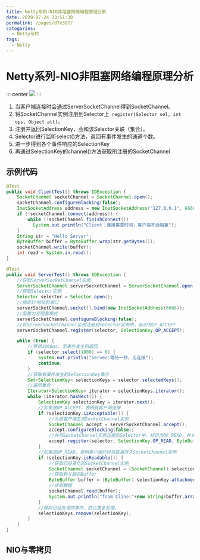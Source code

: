 ```yaml
---
title: Netty系列-NIO非阻塞网络编程原理分析
date: 2020-07-24 23:51:38
permalink: /pages/d7e307/
categories: 
  - Netty专栏
tags: 
  - Netty
---
```

# Netty系列-NIO非阻塞网络编程原理分析

::: center
![](https://i.loli.net/2020/07/24/GyRDKQMdSPYazkB.jpg)
:::

<!-- more -->

1. 当客户端连接时会通过ServerSocketChannel得到SocketChannel。
2. 将SocketChannel实例注册到Selector上` register(Selector sel, int ops, Object att)`。
3. 注册并返回SelectionKey，会和该Selector关联（集合）。
4. Selector进行监听select()方法，返回有事件发生的通道个数。
5. 进一步得到各个事件响应的SelectionKey
6. 再通过SelectionKey的channel()方法获取所注册的SocketChannel

## 示例代码

```java
@Test
public void ClientTest() throws IOException {
    SocketChannel socketChannel = SocketChannel.open();
    socketChannel.configureBlocking(false);
    InetSocketAddress address = new InetSocketAddress("127.0.0.1", 6666);
    if (!socketChannel.connect(address)) {
        while (!socketChannel.finishConnect()) 
          System.out.println("Client：连接需要时间，客户端不会阻塞");
    }
    String str = "Hello Server";
    ByteBuffer buffer = ByteBuffer.wrap(str.getBytes());
    socketChannel.write(buffer);
    int read = System.in.read();
}
```

```java
@Test
public void ServerTest() throws IOException {
    //获取ServerSocketChannel实例
    ServerSocketChannel serverSocketChannel = ServerSocketChannel.open();
    //获取Selector实例
    Selector selector = Selector.open();
    //绑定IP地址和端口
    serverSocketChannel.socket().bind(new InetSocketAddress(6666));
    //配置为非阻塞模式
    serverSocketChannel.configureBlocking(false);
    //将ServerSocketChannel实例注册到Selector实例中，标识为OP_ACCEPT
    serverSocketChannel.register(selector, SelectionKey.OP_ACCEPT);

    while (true) {
        //等待1000ms，无事件发生则返回
        if (selector.select(1000) == 0) {
            System.out.println("Server:等待一秒，无连接");
            continue;
        }
        //获取有事件发生的SelectionKey集合
        Set<SelectionKey> selectionKeys = selector.selectedKeys();
        //遍历集合
        Iterator<SelectionKey> iterator = selectionKeys.iterator();
        while (iterator.hasNext()) {
            SelectionKey selectionKey = iterator.next();
            //如果是OP_ACCEPT，表明有客户端连接
            if (selectionKey.isAcceptable()) {
                //为该客户端生成SocketChannel实例
                SocketChannel accept = serverSocketChannel.accept();
                accept.configureBlocking(false);
                //并将SocketChannel实例注册到Selector中，标识为OP_READ，并关联Buffer。
                accept.register(selector, SelectionKey.OP_READ, ByteBuffer.allocate(1024));
            }
            //如果是OP_READ，表明客户端已经将数据写入SocketChannel实例
            if (selectionKey.isReadable()) {
                //获取已经变化的SocketChannel实例
                SocketChannel socketChannel = (SocketChannel) selectionKey.channel();
                //获取到关联的Buffer
                ByteBuffer buffer = (ByteBuffer) selectionKey.attachment();
                //读取数据
                socketChannel.read(buffer);
                System.out.println("from Cline:"+new String(buffer.array()));
            }
            //移除已经处理的事件，防止重复处理。
            selectionKeys.remove(selectionKey);
        }
    }
}
```

## NIO与零拷贝

